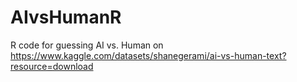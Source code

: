 # AIvsHumanR

R code for guessing AI vs. Human on https://www.kaggle.com/datasets/shanegerami/ai-vs-human-text?resource=download
